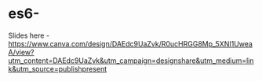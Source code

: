 # es6-

Slides here - https://www.canva.com/design/DAEdc9UaZvk/R0ucHRGG8Mp_5XNI1UweaA/view?utm_content=DAEdc9UaZvk&utm_campaign=designshare&utm_medium=link&utm_source=publishpresent
